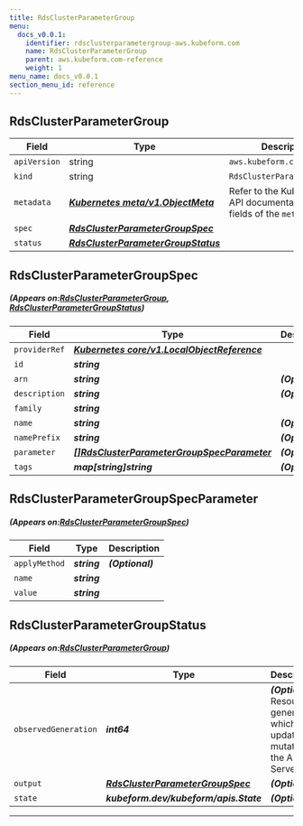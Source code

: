 ```yaml
---
title: RdsClusterParameterGroup
menu:
  docs_v0.0.1:
    identifier: rdsclusterparametergroup-aws.kubeform.com
    name: RdsClusterParameterGroup
    parent: aws.kubeform.com-reference
    weight: 1
menu_name: docs_v0.0.1
section_menu_id: reference
---
```


## RdsClusterParameterGroup
| Field | Type | Description |
| ------ | ----- | ----------- |
| `apiVersion` | string | `aws.kubeform.com/v1alpha1` |
|    `kind` | string | `RdsClusterParameterGroup` |
| `metadata` | ***[Kubernetes meta/v1.ObjectMeta](https://kubernetes.io/docs/reference/generated/kubernetes-api/v1.13/#objectmeta-v1-meta)***|Refer to the Kubernetes API documentation for the fields of the `metadata` field.|
| `spec` | ***[RdsClusterParameterGroupSpec](#RdsClusterParameterGroupSpec)***||
| `status` | ***[RdsClusterParameterGroupStatus](#RdsClusterParameterGroupStatus)***||
## RdsClusterParameterGroupSpec
##### (Appears on:[RdsClusterParameterGroup](#RdsClusterParameterGroup), [RdsClusterParameterGroupStatus](#RdsClusterParameterGroupStatus))
| Field | Type | Description |
| ------ | ----- | ----------- |
| `providerRef` | ***[Kubernetes core/v1.LocalObjectReference](https://kubernetes.io/docs/reference/generated/kubernetes-api/v1.13/#localobjectreference-v1-core)***||
| `id` | ***string***||
| `arn` | ***string***| ***(Optional)*** |
| `description` | ***string***| ***(Optional)*** |
| `family` | ***string***||
| `name` | ***string***| ***(Optional)*** |
| `namePrefix` | ***string***| ***(Optional)*** |
| `parameter` | ***[[]RdsClusterParameterGroupSpecParameter](#RdsClusterParameterGroupSpecParameter)***| ***(Optional)*** |
| `tags` | ***map[string]string***| ***(Optional)*** |
## RdsClusterParameterGroupSpecParameter
##### (Appears on:[RdsClusterParameterGroupSpec](#RdsClusterParameterGroupSpec))
| Field | Type | Description |
| ------ | ----- | ----------- |
| `applyMethod` | ***string***| ***(Optional)*** |
| `name` | ***string***||
| `value` | ***string***||
## RdsClusterParameterGroupStatus
##### (Appears on:[RdsClusterParameterGroup](#RdsClusterParameterGroup))
| Field | Type | Description |
| ------ | ----- | ----------- |
| `observedGeneration` | ***int64***| ***(Optional)*** Resource generation, which is updated on mutation by the API Server.|
| `output` | ***[RdsClusterParameterGroupSpec](#RdsClusterParameterGroupSpec)***| ***(Optional)*** |
| `state` | ***kubeform.dev/kubeform/apis.State***| ***(Optional)*** |
---
